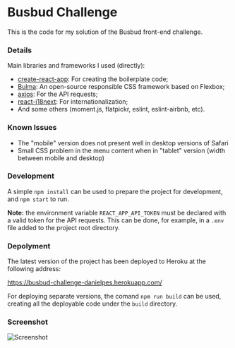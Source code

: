 # Busbud Challenge

This is the code for my solution of the Busbud front-end challenge.

### Details
Main libraries and frameworks I used (directly):
- [create-react-app](https://github.com/facebookincubator/create-react-app): For creating the boilerplate code;
- [Bulma](https://bulma.io/): An open-source responsible CSS framework based on Flexbox;
- [axios](https://github.com/axios/axios): For the API requests;
- [react-i18next](https://react.i18next.com/): For internationalization;
- And some others (moment.js, flatpickr, eslint, eslint-airbnb, etc).

### Known Issues
- The "mobile" version does not present well in desktop versions of Safari
- Small CSS problem in the menu content when in "tablet" version (width between mobile and desktop)

### Development
A simple `npm install` can be used to prepare the project for development, and `npm start` to run.

**Note:** the environment variable `REACT_APP_API_TOKEN` must be declared with a valid token for the API requests. This can be done, for example, in a `.env` file added to the project root directory. 

### Depolyment
The latest version of the project has been deployed to Heroku at the following address:

https://busbud-challenge-danielpes.herokuapp.com/

For deploying separate versions, the comand `npm run build` can be used, creating all the deployable code under the `build` directory.

### Screenshot

![Screenshot](src/images/screenshot.png)
